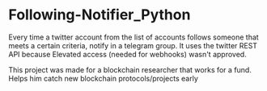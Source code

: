 # Following-Notifier_Python

Every time a twitter account from the list of accounts follows someone that meets a certain criteria, notify in a telegram group. It uses the twitter REST API because Elevated access (needed for webhooks) wasn't approved.

This project was made for a blockchain researcher that works for a fund. Helps him catch new blockchain protocols/projects early 
